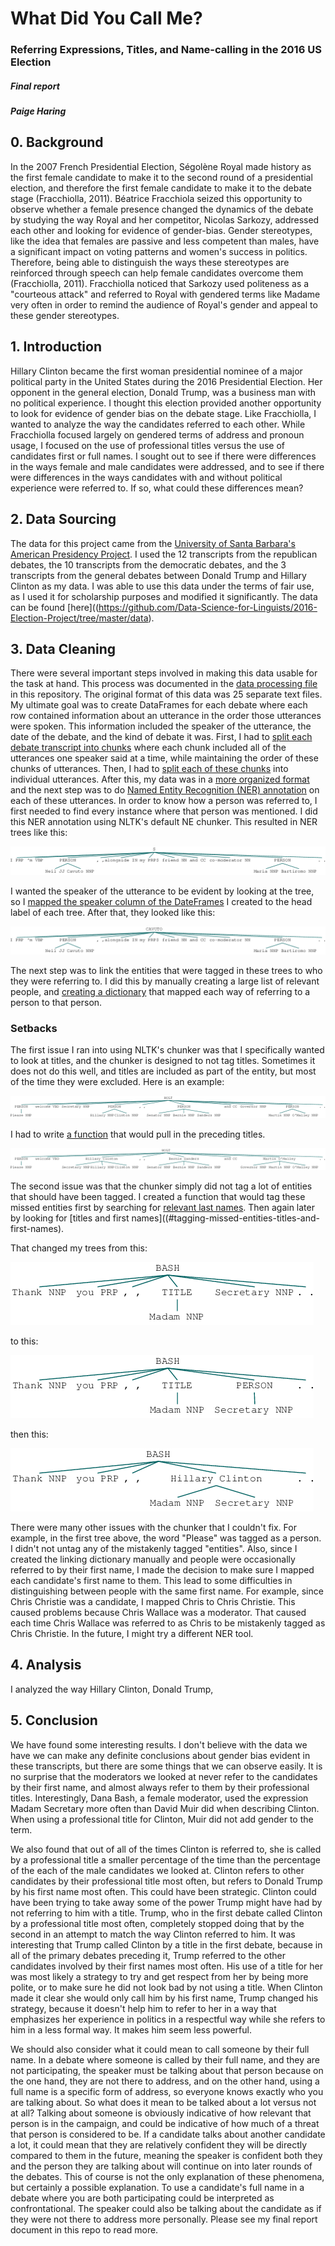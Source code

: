 # What Did You Call Me?
### Referring Expressions, Titles, and Name-calling in the 2016 US Election

##### Final report
##### Paige Haring

## 0. Background

In the 2007 French Presidential Election, Ségolène Royal made history as the first female candidate to make it to the second round of a presidential election, and therefore the first female candidate to make it to the debate stage (Fracchiolla, 2011). Béatrice Fracchiola seized this opportunity to observe whether a female presence changed the dynamics of the debate by studying the way Royal and her competitor, Nicolas Sarkozy, addressed each other and looking for evidence of gender-bias. Gender stereotypes, like the idea that females are passive and less competent than males, have a significant impact on voting patterns and women's success in politics. Therefore, being able to distinguish the ways these stereotypes are reinforced through speech can help female candidates overcome them (Fracchiolla, 2011). Fracchiolla noticed that Sarkozy used politeness as a "courteous attack" and referred to Royal with gendered terms like Madame very often in order to remind the audience of Royal's gender and appeal to these gender stereotypes.

## 1. Introduction

Hillary Clinton became the first woman presidential nominee of a major political party in the United States during the 2016 Presidential Election. Her opponent in the general election, Donald Trump, was a business man with no political experience. I thought this election provided another opportunity to look for evidence of gender bias on the debate stage. Like Fracchiolla, I wanted to analyze the way the candidates referred to each other. While Fracchiolla focused largely on gendered terms of address and pronoun usage, I focused on the use of professional titles versus the use of candidates first or full names. I sought out to see if there were differences in the ways female and male candidates were addressed, and to see if there were differences in the ways candidates with and without political experience were referred to. If so, what could these differences mean?

## 2. Data Sourcing

The data for this project came from the [University of Santa Barbara's American Presidency Project](http://www.presidency.ucsb.edu/debates.php). I used the 12 transcripts from the republican debates, the 10 transcripts from the democratic debates, and the 3 transcripts from the general debates between Donald Trump and Hillary Clinton as my data. I was able to use this data under the terms of fair use, as I used it for scholarship purposes and modified it significantly. The data can be found [here]((https://github.com/Data-Science-for-Linguists/2016-Election-Project/tree/master/data).

## 3. Data Cleaning

There were several important steps involved in making this data usable for the task at hand. This process was documented in the [data processing file](https://github.com/Data-Science-for-Linguists/2016-Election-Project/blob/master/data_processing.md) in this repository. The original format of this data was 25 separate text files. My ultimate goal was to create DataFrames for each debate where each row contained information about an utterance in the order those utterances were spoken. This information included the speaker of the utterance, the date of the debate, and the kind of debate it was. First, I had to [split each debate transcript into chunks](data_processing.md#splitting-transcripts-by-speaker) where each chunk included all of the utterances one speaker said at a time, while maintaining the order of these chunks of utterances. Then, I had to [split each of these chunks](data_processing.md#tokenizing-each-speakers-sentences) into individual utterances. After this, my data was in a [more organized format](data_processing.md#reordering-and-naming-columns) and the next step was to do [Named Entity Recognition (NER) annotation](https://github.com/Data-Science-for-Linguists/2016-Election-Project/blob/master/NER_annotating.md) on each of these utterances. In order to know how a person was referred to, I first needed to find every instance where that person was mentioned. I did this NER annotation using NLTK's default NE chunker. This resulted in NER trees like this:

![png](images/output_17_0.png)

I wanted the speaker of the utterance to be evident by looking at the tree, so I [mapped the speaker column of the DateFrames](ner_annotating.md#mapping-speaker-to-tree) I created to the head label of each tree. After that, they looked like this:

![png](images/output_19_0.png)

The next step was to link the entities that were tagged in these trees to who they were referring to. I did this by manually creating a large list of relevant people, and [creating a dictionary](ner_annotating.md#creating-dictionary-for-ner-linking) that mapped each way of referring to a person to that person.

### Setbacks

The first issue I ran into using NLTK's chunker was that I specifically wanted to look at titles, and the chunker is designed to not tag titles. Sometimes it does not do this well, and titles are included as part of the entity, but most of the time they were excluded. Here is an example:

![png](images/output_23_0.png)

I had to write [a function](ner_annotating.md#pulling-in-titles) that would pull in the preceding titles.

![png](images/output_84_0.png)

The second issue was that the chunker simply did not tag a lot of entities that should have been tagged. I created a function that would tag these missed entities first by searching for [relevant last names](ner_annotating.md#tagging-missed-entities-last-names). Then again later by looking for [titles and first names]((#tagging-missed-entities-titles-and-first-names).

That changed my trees from this:

![png](images/output_88_0.png)

to this:

![png](images/output_90_0.png)

then this:

![png](images/output_95_0.png)

There were many other issues with the chunker that I couldn't fix. For example, in the first tree above, the word "Please" was tagged as a person. I didn't not untag any of the mistakenly tagged "entities". Also, since I created the linking dictionary manually and people were occasionally referred to by their first name, I made the decision to make sure I mapped each candidate's first name to them. This lead to some difficulties in distinguishing between people with the same first name. For example, since Chris Christie was a candidate, I mapped Chris to Chris Christie. This caused problems because Chris Wallace was a moderator. That caused each time Chris Wallace was referred to as Chris to be mistakenly tagged as Chris Christie. In the future, I might try a different NER tool.

## 4. Analysis

I analyzed the way Hillary Clinton, Donald Trump, 



## 5. Conclusion

















































We have found some interesting results. I don't believe with the data we have we can make any definite conclusions about gender bias evident in these transcripts, but there are some things that we can observe easily. It is no surprise that the moderators we looked at never refer to the candidates by their first name, and almost always refer to them by their professional titles. Interestingly, Dana Bash, a female moderator, used the expression Madam Secretary more often than David Muir did when describing Clinton. When using a professional title for Clinton, Muir did not add gender to the term.

We also found that out of all of the times Clinton is referred to, she is called by a professional title a smaller percentage of the time than the percentage of the each of the male candidates we looked at. Clinton refers to other candidates by their professional title most often, but refers to Donald Trump by his first name most often. This could have been strategic. Clinton could have been trying to take away some of the power Trump might have had by not referring to him with a title. Trump, who in the first debate called Clinton by a professional title most often, completely stopped doing that by the second in an attempt to match the way Clinton referred to him. It was interesting that Trump called Clinton by a title in the first debate, because in all of the primary debates preceding it, Trump referred to the other candidates involved by their first names most often. His use of a title for her was most likely a strategy to try and get respect from her by being more polite, or to make sure he did not look bad by not using a title. When Clinton made it clear she would only call him by his first name, Trump changed his strategy, because it doesn't help him to refer to her in a way that emphasizes her experience in politics in a respectful way while she refers to him in a less formal way. It makes him seem less powerful.

We should also consider what it could mean to call someone by their full name. In a debate where someone is called by their full name, and they are not participating, the speaker must be talking about that person because on the one hand, they are not there to address, and on the other hand, using a full name is a specific form of address, so everyone knows exactly who you are talking about. So what does it mean to be talked about a lot versus not at all? Talking about someone is obviously indicative of how relevant that person is in the campaign, and could be indicative of how much of a threat that person is considered to be. If a candidate talks about another candidate a lot, it could mean that they are relatively confident they will be directly compared to them in the future, meaning the speaker is confident both they and the person they are talking about will continue on into later rounds of the debates. This of course is not the only explanation of these phenomena, but certainly a possible explanation. To use a candidate's full name in a debate where you are both participating could be interpreted as confrontational. The speaker could also be talking about the candidate as if they were not there to address more personally. Please see my final report document in this repo to read more.
